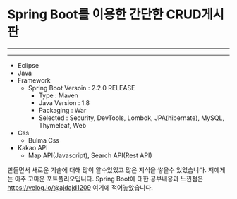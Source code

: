 # Spring Boot를 이용한 간단한 CRUD게시판
---
---
* Eclipse
* Java
* Framework
	* Spring Boot Versoin : 2.2.0 RELEASE
    	* Type : Maven
        * Java Version : 1.8
        * Packaging : War
    	* Selected : Security, DevTools, Lombok, JPA(hibernate), MySQL, Thymeleaf, Web
* Css
	* Bulma Css
* Kakao API
	* Map API(Javascript), Search API(Rest API)

만들면서 새로운 기술에 대해 많이 알수있었고 많은 지식을 쌓을수 있었습니다. 저에게는 아주 고마운 포트폴리오입니다.
Spring Boot에 대한 공부내용과 느낀점은 https://velog.io/@ajdajd1209 여기에 적어놓았습니다.
